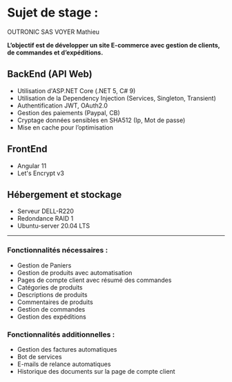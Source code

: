 # Sujet de stage :


OUTRONIC SAS
VOYER Mathieu

**L’objectif est de développer un site E-commerce avec gestion de clients, de commandes et d’expéditions.**

## BackEnd (API Web)

* Utilisation d'ASP.NET Core (.NET 5, C# 9)
* Utilisation de la Dependency Injection (Services, Singleton, Transient)
* Authentification JWT, OAuth2.0
* Gestion des paiements (Paypal, CB)
* Cryptage données sensibles en SHA512 (Ip, Mot de passe)
* Mise en cache pour l’optimisation

## FrontEnd

* Angular 11
* Let's Encrypt v3

## Hébergement et stockage

* Serveur DELL-R220
* Redondance RAID 1
* Ubuntu-server 20.04 LTS

---

### Fonctionnalités nécessaires :

* Gestion de Paniers
* Gestion de produits avec automatisation
* Pages de compte client avec résumé des commandes
* Catégories de produits
* Descriptions de produits
* Commentaires de produits
* Gestion de commandes
* Gestion des expéditions

### Fonctionnalités additionnelles :

* Gestion des factures automatiques
* Bot de services
* E-mails de relance automatiques
* Historique des documents sur la page de compte client
